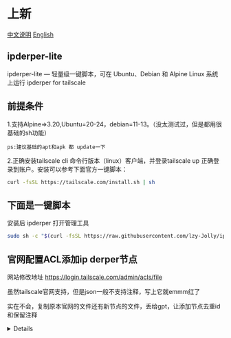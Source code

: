 # 上新
[中文说明](https://github.com/lzy-Jolly/ipderper-lite/blob/main/readme.md)
[English](https://github.com/lzy-Jolly/ipderper-lite/blob/main/readme_EN.md)
## ipderper-lite 
ipderper-lite — 轻量级一键脚本，可在 Ubuntu、Debian 和 Alpine Linux 系统上运行 ipderper for tailscale
## 前提条件
1.支持Alpine=>3.20,Ubuntu=20-24，debian=11-13。（没太测试过，但是都用很基础的sh功能）

    ps:建议基础的apt和apk 都 update一下
    
2.正确安装tailscale cli 命令行版本（linux）客户端，并登录tailscale up 正确登录到账户。安装可以参考下面官方一键脚本：
```sh
curl -fsSL https://tailscale.com/install.sh | sh
```

## 下面是一键脚本
安装后  ipderper 打开管理工具
```sh
sudo sh -c "$(curl -fsSL https://raw.githubusercontent.com/lzy-Jolly/ipderper-lite/main/install_ipderper.sh)"
```

## 官网配置ACL添加ip derper节点
网站修改地址
https://login.tailscale.com/admin/acls/file

虽然tailscale官网支持，但是json一般不支持注释，写上它就emmm红了

实在不会，复制原本官网的文件还有新节点的文件，丢给gpt，让添加节点去重id和保留注释

<details>

```json
{
    "derpMap": {
        "OmitDefaultRegions": false,    // true表示只使用下面定义的节点，测试的时候可以true，正式用falseb
        "Regions": {
            "931": {                    // AAA 一般跟下面一样 注意多个自定义 derper 的 RegionID 不能一样 
                "RegionID": 931,        // tailscale 900-999 是保留给自定义 derper 的，tag--A
                "RegionCode": "SHK",    // 随便填 一般3个字母(英文数字ascii)
                "RegionName": "wy_CN2",  // 随便填 方便识(英文数字ascii)
                "Nodes": [              // 建议一个regionsid+一个node，不要多个nodes
                    {
                        "Name": "wyCOoOC",               // 随便填 方便识别(英文数字ascii)
                        "RegionID": 931,            // 与tag--A保持一致，
                        "IPv4": "123.1.1.1",        // 自定义derper服务器公网ip 比如 123.1.1.1
                        "DERPPort": 30000,          // 刚刚设置的端口 比如30000
                        "InsecureForTests": true    // 如果是自签证书默认true，小白保留这个。
                    }
                ]
            },   //<<--------------------------------注意这个regions之间的逗号（json语法）
            "933": {                                // 这是第二个derper的示例
                "RegionID": 933,
                "RegionCode": "AHK",
                "RegionName": "KAHK",
                "Nodes": [
                    {
                        "Name": "wyCN22",
                        "RegionID": 933,
                        "IPv4": "321.1.1.1",
                        "DERPPort": 30001,
                        "InsecureForTests": true
                    }
                ]
            }
        }
    },
    "grants": [----这部分留着别管----],
    "ssh": [----这部分留着别管----],
    "nodeAttrs":  [----这部分留着别管----]

}
```

